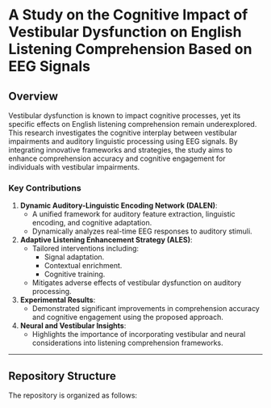 # A Study on the Cognitive Impact of Vestibular Dysfunction on English Listening Comprehension Based on EEG Signals



## Overview

Vestibular dysfunction is known to impact cognitive processes, yet its specific effects on English listening comprehension remain underexplored. This research investigates the cognitive interplay between vestibular impairments and auditory linguistic processing using EEG signals. By integrating innovative frameworks and strategies, the study aims to enhance comprehension accuracy and cognitive engagement for individuals with vestibular impairments.

### Key Contributions
1. **Dynamic Auditory-Linguistic Encoding Network (DALEN)**: 
   - A unified framework for auditory feature extraction, linguistic encoding, and cognitive adaptation.
   - Dynamically analyzes real-time EEG responses to auditory stimuli.
2. **Adaptive Listening Enhancement Strategy (ALES)**:
   - Tailored interventions including:
     - Signal adaptation.
     - Contextual enrichment.
     - Cognitive training.
   - Mitigates adverse effects of vestibular dysfunction on auditory processing.
3. **Experimental Results**:
   - Demonstrated significant improvements in comprehension accuracy and cognitive engagement using the proposed approach.
4. **Neural and Vestibular Insights**:
   - Highlights the importance of incorporating vestibular and neural considerations into listening comprehension frameworks.

---

## Repository Structure

The repository is organized as follows:

